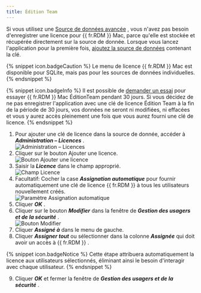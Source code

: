 ```yaml
---
title: Édition Team
---
```

Si vous utilisez une [Source de données avancée](/fr/rdm/mac/data-sources/data-sources-types/advanced-data-sources/) , vous n&apos;avez pas besoin d&apos;enregistrer une licence pour {{ fr.RDM }} Mac, parce qu&apos;elle est stockée et récupérée directement sur la source de donnée. Lorsque vous lancez l&apos;application pour la première fois, [ajoutez la source de données](/fr/rdm/mac/data-sources/create-new-data-source/) contenant la clé.  

{% snippet icon.badgeCaution %} 
Le menu de licence {{ fr.RDM }} Mac est disponible pour SQLite, mais pas pour les sources de données individuelles. 
{% endsnippet %}
 
{% snippet icon.badgeInfo %} 
Il est possible de [demander un essai](/fr/rdm/mac/installation/client/registration/trial-request/) pour essayer {{ fr.RDM }} Mac ÉditionTeam pendant 30 jours. Si vous décidez de ne pas enregistrer l&apos;application avec une clé de licence Édition Team à la fin de la période de 30 jours, vos données ne seront ni modifiées, ni effacées et vous y aurez accès pleinement une fois que vous aurez fourni une clé de licence. 
{% endsnippet %}
 
1. Pour ajouter une clé de licence dans la source de donnée, accéder à ***Administration – Licences*** .  
![Administration – Licences](/img/fr/rdm/mac/RDMMac0000.png) 
1. Cliquer sur le bouton Ajouter une licence.  
![Bouton Ajouter une licence](/img/fr/rdm/mac/RDMMac0001.png) 
1. Saisir la ***Licence*** dans le champ approprié.  
![Champ Licence](/img/fr/rdm/mac/RDMMac0003.png) 
1. Facultatif: Cocher la case ***Assignation automatique*** pour fournir automatiquement une clé de licence {{ fr.RDM }} à tous les utilisateurs nouvellement créés.  
![Paramètre Assignation automatique](/img/fr/rdm/mac/RDMMac0004.png) 
1. Cliquer ***OK*** . 
1. Cliquer sur le bouton ***Modifier*** dans la fenêtre de ***Gestion des usagers et de la sécurité*** .  
![Bouton Modifier](/img/fr/rdm/mac/RDMMac0002.png) 
1. Cliquer ***Assigné à*** dans le menu de gauche. 
1. Cliquer ***Assigner tout*** ou sélectionner dans la colonne ***Assignée*** qui doit avoir un accès à {{ fr.RDM }} . 

{% snippet icon.badgeNotice %} 
Cette étape attribuera automatiquement la licence aux utilisateurs sélectionnés, éliminant ainsi le besoin d&apos;interagir avec chaque utilisateur. 
{% endsnippet %}
 
9. Cliquer ***OK*** et fermer la fenêtre de ***Gestion des usagers et de la sécurité*** . 


